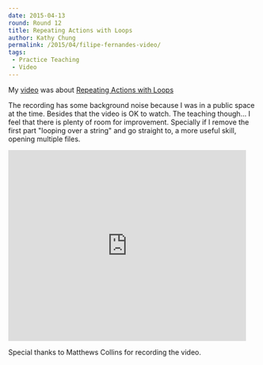 ```yaml
---
date: 2015-04-13
round: Round 12
title: Repeating Actions with Loops
author: Kathy Chung
permalink: /2015/04/filipe-fernandes-video/
tags:
 - Practice Teaching
 - Video
---
```


My [video](https://youtu.be/N8S_4uEUwyE) was about
[Repeating Actions with Loops](http://swcarpentry.github.io/python-novice-inflammation/02-loop.html)

The recording has some background noise because I was in a public space at the
time.  Besides that the video is OK to watch.  The teaching though...  I feel
that there is plenty of room for improvement.  Specially if I remove the first
part "looping over a string" and go straight to, a more useful skill,
opening multiple files.

<iframe width="480" height="385" src="https://www.youtube.com/embed/XozGjngpwUo" frameborder="0" allowfullscreen></iframe>

Special thanks to Matthews Collins for recording the video.
